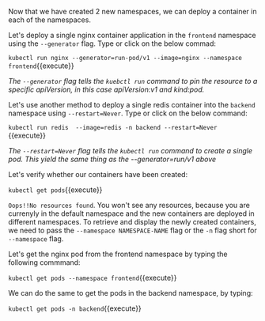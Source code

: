 Now that we have created 2 new namespaces, we can deploy a container in each of the namespaces.

Let's deploy a single nginx container application in the `frontend` namespace using the `--generator` flag. Type  or click on the below commad:
  
`kubectl run nginx --generator=run-pod/v1 --image=nginx --namespace frontend`{{execute}}

*The `--generator` flag tells the `kuebctl run` command to pin the resource to a specific apiVersion, in this case apiVersion:v1 and kind:pod.*

Let's use another method to deploy a single redis container into the `backend` namespace using  `--restart=Never`. Type or click on the below command:

`kubectl run redis  --image=redis -n backend --restart=Never `{{execute}}

*The `--restart=Never` flag tells the `kubectl run` command to create a single pod. This yield the same thing as the --generator=run/v1 above*

Let's verify whether our containers have been created:

`kubectl get pods`{{execute}} 
 
`Oops!!No resources found`. You won't see any resources, because you are currenyly in the default namespace and the new containers are deployed in different namespaces. To retrieve and display the newly created containers, we need to pass the `--namespace NAMESPACE-NAME` flag  or the `-n`  flag short for `--namespace` flag.

Let's get the nginx pod from the frontend namespace by typing the following commmand:

`kubectl get pods --namespace frontend`{{execute}}

We can do the same to get the pods in the backend namespace, by typing:
  
`kubectl get pods -n backend`{{execute}}

